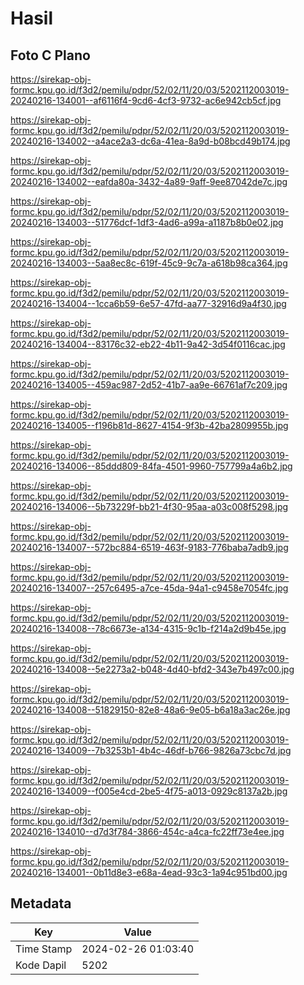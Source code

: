 # Hasil

## Foto C Plano

https://sirekap-obj-formc.kpu.go.id/f3d2/pemilu/pdpr/52/02/11/20/03/5202112003019-20240216-134001--af6116f4-9cd6-4cf3-9732-ac6e942cb5cf.jpg

https://sirekap-obj-formc.kpu.go.id/f3d2/pemilu/pdpr/52/02/11/20/03/5202112003019-20240216-134002--a4ace2a3-dc6a-41ea-8a9d-b08bcd49b174.jpg

https://sirekap-obj-formc.kpu.go.id/f3d2/pemilu/pdpr/52/02/11/20/03/5202112003019-20240216-134002--eafda80a-3432-4a89-9aff-9ee87042de7c.jpg

https://sirekap-obj-formc.kpu.go.id/f3d2/pemilu/pdpr/52/02/11/20/03/5202112003019-20240216-134003--51776dcf-1df3-4ad6-a99a-a1187b8b0e02.jpg

https://sirekap-obj-formc.kpu.go.id/f3d2/pemilu/pdpr/52/02/11/20/03/5202112003019-20240216-134003--5aa8ec8c-619f-45c9-9c7a-a618b98ca364.jpg

https://sirekap-obj-formc.kpu.go.id/f3d2/pemilu/pdpr/52/02/11/20/03/5202112003019-20240216-134004--1cca6b59-6e57-47fd-aa77-32916d9a4f30.jpg

https://sirekap-obj-formc.kpu.go.id/f3d2/pemilu/pdpr/52/02/11/20/03/5202112003019-20240216-134004--83176c32-eb22-4b11-9a42-3d54f0116cac.jpg

https://sirekap-obj-formc.kpu.go.id/f3d2/pemilu/pdpr/52/02/11/20/03/5202112003019-20240216-134005--459ac987-2d52-41b7-aa9e-66761af7c209.jpg

https://sirekap-obj-formc.kpu.go.id/f3d2/pemilu/pdpr/52/02/11/20/03/5202112003019-20240216-134005--f196b81d-8627-4154-9f3b-42ba2809955b.jpg

https://sirekap-obj-formc.kpu.go.id/f3d2/pemilu/pdpr/52/02/11/20/03/5202112003019-20240216-134006--85ddd809-84fa-4501-9960-757799a4a6b2.jpg

https://sirekap-obj-formc.kpu.go.id/f3d2/pemilu/pdpr/52/02/11/20/03/5202112003019-20240216-134006--5b73229f-bb21-4f30-95aa-a03c008f5298.jpg

https://sirekap-obj-formc.kpu.go.id/f3d2/pemilu/pdpr/52/02/11/20/03/5202112003019-20240216-134007--572bc884-6519-463f-9183-776baba7adb9.jpg

https://sirekap-obj-formc.kpu.go.id/f3d2/pemilu/pdpr/52/02/11/20/03/5202112003019-20240216-134007--257c6495-a7ce-45da-94a1-c9458e7054fc.jpg

https://sirekap-obj-formc.kpu.go.id/f3d2/pemilu/pdpr/52/02/11/20/03/5202112003019-20240216-134008--78c6673e-a134-4315-9c1b-f214a2d9b45e.jpg

https://sirekap-obj-formc.kpu.go.id/f3d2/pemilu/pdpr/52/02/11/20/03/5202112003019-20240216-134008--5e2273a2-b048-4d40-bfd2-343e7b497c00.jpg

https://sirekap-obj-formc.kpu.go.id/f3d2/pemilu/pdpr/52/02/11/20/03/5202112003019-20240216-134008--51829150-82e8-48a6-9e05-b6a18a3ac26e.jpg

https://sirekap-obj-formc.kpu.go.id/f3d2/pemilu/pdpr/52/02/11/20/03/5202112003019-20240216-134009--7b3253b1-4b4c-46df-b766-9826a73cbc7d.jpg

https://sirekap-obj-formc.kpu.go.id/f3d2/pemilu/pdpr/52/02/11/20/03/5202112003019-20240216-134009--f005e4cd-2be5-4f75-a013-0929c8137a2b.jpg

https://sirekap-obj-formc.kpu.go.id/f3d2/pemilu/pdpr/52/02/11/20/03/5202112003019-20240216-134010--d7d3f784-3866-454c-a4ca-fc22ff73e4ee.jpg

https://sirekap-obj-formc.kpu.go.id/f3d2/pemilu/pdpr/52/02/11/20/03/5202112003019-20240216-134001--0b11d8e3-e68a-4ead-93c3-1a94c951bd00.jpg


## Metadata

| Key        | Value               |
| ---------- | ------------------- |
| Time Stamp | 2024-02-26 01:03:40 |
| Kode Dapil | 5202                |



